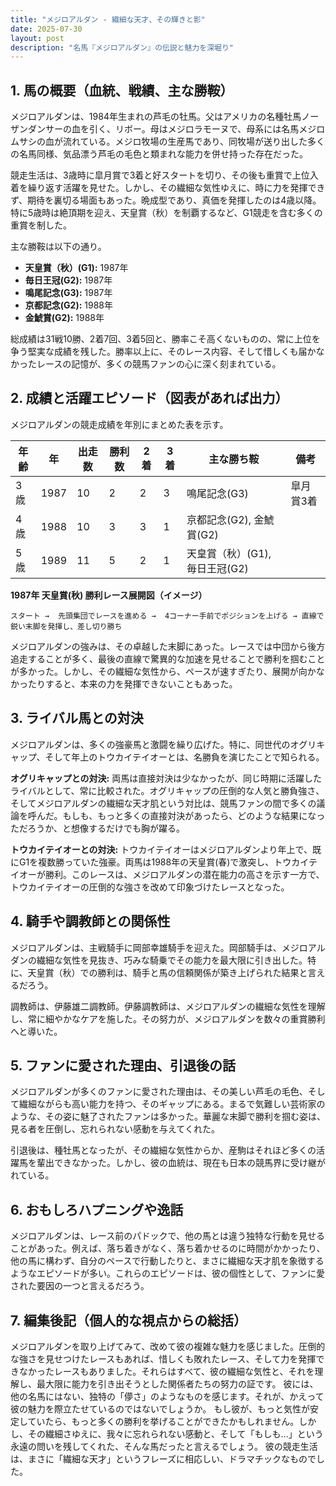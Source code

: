 ```yaml
---
title: "メジロアルダン - 繊細な天才、その輝きと影"
date: 2025-07-30
layout: post
description: "名馬『メジロアルダン』の伝説と魅力を深堀り"
---
```


## 1. 馬の概要（血統、戦績、主な勝鞍）

メジロアルダンは、1984年生まれの芦毛の牡馬。父はアメリカの名種牡馬ノーザンダンサーの血を引く、リボー。母はメジロラモーヌで、母系には名馬メジロムサシの血が流れている。メジロ牧場の生産馬であり、同牧場が送り出した多くの名馬同様、気品漂う芦毛の毛色と類まれな能力を併せ持った存在だった。

競走生活は、3歳時に皐月賞で3着と好スタートを切り、その後も重賞で上位入着を繰り返す活躍を見せた。しかし、その繊細な気性ゆえに、時に力を発揮できず、期待を裏切る場面もあった。晩成型であり、真価を発揮したのは4歳以降。特に5歳時は絶頂期を迎え、天皇賞（秋）を制覇するなど、G1競走を含む多くの重賞を制した。

主な勝鞍は以下の通り。

* **天皇賞（秋）(G1):**  1987年
* **毎日王冠(G2):** 1987年
* **鳴尾記念(G3):** 1987年
* **京都記念(G2):** 1988年
* **金鯱賞(G2):** 1988年


総成績は31戦10勝、2着7回、3着5回と、勝率こそ高くないものの、常に上位を争う堅実な成績を残した。勝率以上に、そのレース内容、そして惜しくも届かなかったレースの記憶が、多くの競馬ファンの心に深く刻まれている。


## 2. 成績と活躍エピソード（図表があれば出力）

メジロアルダンの競走成績を年別にまとめた表を示す。

| 年齢 | 年 | 出走数 | 勝利数 | 2着 | 3着 | 主な勝ち鞍 | 備考 |
|---|---|---|---|---|---|---|---|
| 3歳 | 1987 | 10 | 2 | 2 | 3 | 鳴尾記念(G3) | 皐月賞3着 |
| 4歳 | 1988 | 10 | 3 | 3 | 1 | 京都記念(G2), 金鯱賞(G2) |  |
| 5歳 | 1989 | 11 | 5 | 2 | 1 | 天皇賞（秋）(G1), 毎日王冠(G2) |  |


**1987年 天皇賞(秋) 勝利レース展開図（イメージ）**

```
スタート →  先頭集団でレースを進める →  4コーナー手前でポジションを上げる → 直線で鋭い末脚を発揮し、差し切り勝ち
```

メジロアルダンの強みは、その卓越した末脚にあった。レースでは中団から後方追走することが多く、最後の直線で驚異的な加速を見せることで勝利を掴むことが多かった。しかし、その繊細な気性から、ペースが速すぎたり、展開が向かなかったりすると、本来の力を発揮できないこともあった。


## 3. ライバル馬との対決

メジロアルダンは、多くの強豪馬と激闘を繰り広げた。特に、同世代のオグリキャップ、そして年上のトウカイテイオーとは、名勝負を演じたことで知られる。

**オグリキャップとの対決:**  両馬は直接対決は少なかったが、同じ時期に活躍したライバルとして、常に比較された。オグリキャップの圧倒的な人気と勝負強さ、そしてメジロアルダンの繊細な天才肌という対比は、競馬ファンの間で多くの議論を呼んだ。もしも、もっと多くの直接対決があったら、どのような結果になっただろうか、と想像するだけでも胸が躍る。

**トウカイテイオーとの対決:**  トウカイテイオーはメジロアルダンより年上で、既にG1を複数勝っていた強豪。両馬は1988年の天皇賞(春)で激突し、トウカイテイオーが勝利。このレースは、メジロアルダンの潜在能力の高さを示す一方で、トウカイテイオーの圧倒的な強さを改めて印象づけたレースとなった。


## 4. 騎手や調教師との関係性

メジロアルダンは、主戦騎手に岡部幸雄騎手を迎えた。岡部騎手は、メジロアルダンの繊細な気性を見抜き、巧みな騎乗でその能力を最大限に引き出した。特に、天皇賞（秋）での勝利は、騎手と馬の信頼関係が築き上げられた結果と言えるだろう。

調教師は、伊藤雄二調教師。伊藤調教師は、メジロアルダンの繊細な気性を理解し、常に細やかなケアを施した。その努力が、メジロアルダンを数々の重賞勝利へと導いた。


## 5. ファンに愛された理由、引退後の話

メジロアルダンが多くのファンに愛された理由は、その美しい芦毛の毛色、そして繊細ながらも高い能力を持つ、そのギャップにある。まるで気難しい芸術家のような、その姿に魅了されたファンは多かった。華麗な末脚で勝利を掴む姿は、見る者を圧倒し、忘れられない感動を与えてくれた。

引退後は、種牡馬となったが、その繊細な気性からか、産駒はそれほど多くの活躍馬を輩出できなかった。しかし、彼の血統は、現在も日本の競馬界に受け継がれている。


## 6. おもしろハプニングや逸話

メジロアルダンは、レース前のパドックで、他の馬とは違う独特な行動を見せることがあった。例えば、落ち着きがなく、落ち着かせるのに時間がかかったり、他の馬に構わず、自分のペースで行動したりと、まさに繊細な天才肌を象徴するようなエピソードが多い。これらのエピソードは、彼の個性として、ファンに愛された要因の一つと言えるだろう。


## 7. 編集後記（個人的な視点からの総括）

メジロアルダンを取り上げてみて、改めて彼の複雑な魅力を感じました。圧倒的な強さを見せつけたレースもあれば、惜しくも敗れたレース、そして力を発揮できなかったレースもありました。それらはすべて、彼の繊細な気性と、それを理解し、最大限に能力を引き出そうとした関係者たちの努力の証です。  彼には、他の名馬にはない、独特の「儚さ」のようなものを感じます。それが、かえって彼の魅力を際立たせているのではないでしょうか。  もし彼が、もっと気性が安定していたら、もっと多くの勝利を挙げることができたかもしれません。しかし、その繊細さゆえに、我々に忘れられない感動と、そして「もしも…」という永遠の問いを残してくれた、そんな馬だったと言えるでしょう。  彼の競走生活は、まさに「繊細な天才」というフレーズに相応しい、ドラマチックなものでした。
